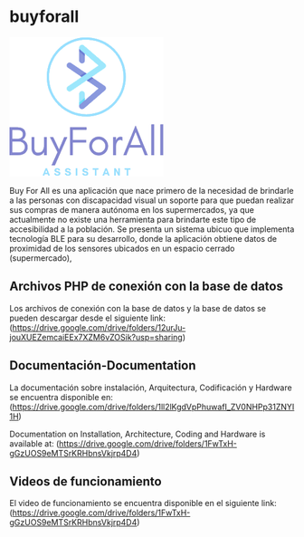 # buyforall
![GitHub Logo](/app/src/main/res/drawable/logo.png)

Buy For All es una aplicación que nace primero de la necesidad de brindarle a las personas con discapacidad visual un soporte para que puedan realizar sus compras de manera autónoma en los supermercados, ya que actualmente no existe una herramienta para brindarte este tipo de accesibilidad a la población. Se presenta un sistema ubicuo que implementa tecnología BLE para su desarrollo, donde la aplicación obtiene datos de proximidad de los sensores ubicados en un espacio cerrado (supermercado), 

## Archivos PHP de conexión con la base de datos 


Los archivos de conexión con la base de datos y la base de datos se pueden descargar desde el siguiente link:
(<https://drive.google.com/drive/folders/12urJu-jouXUEZemcaiEEx7XZM6vZOSik?usp=sharing>)

## Documentación-Documentation
La documentación sobre instalación, Arquitectura, Codificación y Hardware se encuentra disponible en:
(<https://drive.google.com/drive/folders/1ll2lKgdVpPhuwafI_ZV0NHPp31ZNYI1H>)

Documentation on Installation, Architecture, Coding and Hardware is available at:
(<https://drive.google.com/drive/folders/1FwTxH-gGzUOS9eMTSrKRHbnsVkjrp4D4>)

## Videos de funcionamiento
El video de funcionamiento se encuentra disponible en el siguiente link:
(<https://drive.google.com/drive/folders/1FwTxH-gGzUOS9eMTSrKRHbnsVkjrp4D4>)

